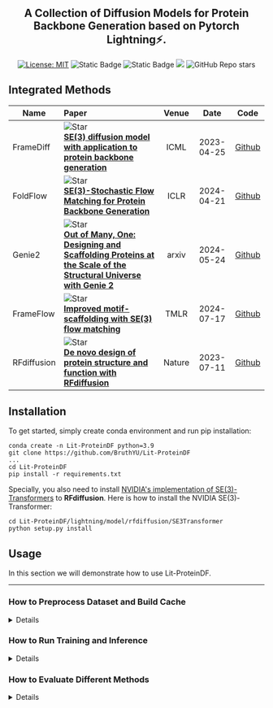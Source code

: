 <div align="center">


## A Collection of Diffusion Models for Protein Backbone Generation based on Pytorch Lightning⚡.


[![License: MIT](https://img.shields.io/badge/License-MIT-red.svg)](https://opensource.org/licenses/MIT)
![Static Badge](https://img.shields.io/badge/Pytorch-Lightning-yellow)
![Static Badge](https://img.shields.io/badge/Config-Hydra-blue)
![](https://img.shields.io/badge/PRs-Welcome-green)
![GitHub Repo stars](https://img.shields.io/github/stars/BruthYU/Lit-ProteinDF?style=social)
</div>

## Integrated Methods
| **Name**    | **Paper**                                                                                                                                                                                                                                                                                                                                                                                                                                                                                                                                                                                                                                                                                                                                         | **Venue** |  **Date**  |                                                                               **Code**                                                                               |
|-------------|:--------------------------------------------------------------------------------------------------------------------------------------------------------------------------------------------------------------------------------------------------------------------------------------------------------------------------------------------------------------------------------------------------------------------------------------------------------------------------------------------------------------------------------------------------------------------------------------------------------------------------------------------------------------------------------------------------------------------------------------------------|:---------:|:----------:|:--------------------------------------------------------------------------------------------------------------------------------------------------------------------:|
| FrameDiff   | ![Star](https://img.shields.io/github/stars/jasonkyuyim/se3_diffusion?style=social) <br> [**SE(3) diffusion model with application to protein backbone generation**](https://openreview.net/forum?id=m8OUBymxwv) <br>                                                                                                                                                                                                                                                                                                                                                                                                                                                                                                                             |   ICML    | 2023-04-25 |                                                        [Github](https://github.com/jasonkyuyim/se3_diffusion)                                                        |
| FoldFlow    | ![Star](https://img.shields.io/github/stars/DreamFold/FoldFlow?style=social&label=Star) <br> [**SE(3)-Stochastic Flow Matching for Protein Backbone Generation**](https://openreview.net/forum?id=kJFIH23hXb) <br>                                                                                                                                                                                                                                                                                                                                                                                                                                                                                                                                |   ICLR    | 2024-04-21 |                                                           [Github](https://github.com/DreamFold/FoldFlow)                                                            | 
| Genie2      | ![Star](https://img.shields.io/github/stars/aqlaboratory/genie2?style=social&label=Star) <br> [**Out of Many, One: Designing and Scaffolding Proteins at the Scale of the Structural Universe with Genie 2**](https://arxiv.org/abs/2405.15489) <br>                                                                                                                                                                                                                                                                                                                                                                                                                                                                                              |   arxiv   | 2024-05-24 |                                                           [Github](https://github.com/aqlaboratory/genie2)                                                           |
| FrameFlow   | ![Star](https://img.shields.io/github/stars/microsoft/protein-frame-flow?style=social&label=Star) <br> [**Improved motif-scaffolding with SE(3) flow matching**](https://openreview.net/forum?id=fa1ne8xDGn) <br>                                                                                                                                                                                                                                                                                                                                                                                                                                                                                                                                 |   TMLR    | 2024-07-17 |                                                   [Github](https://github.com/microsoft/protein-frame-flow)                                                          |
| RFdiffusion | ![Star](https://img.shields.io/github/stars/RosettaCommons/RFdiffusion?style=social&label=Star) <br> [**De novo design of protein structure and function with RFdiffusion**](https://www.nature.com/articles/s41586-023-06415-8) <br>                                                                                                                                                                                                                                                                                                                                                                                                                                                                                                             |  Nature   | 2023-07-11 |                                                            [Github](https://github.com/RosettaCommons/RFdiffusion)                                                                                                          |

## Installation


To get started, simply create conda environment and run pip installation:

```shell
conda create -n Lit-ProteinDF python=3.9
git clone https://github.com/BruthYU/Lit-ProteinDF
...
cd Lit-ProteinDF
pip install -r requirements.txt
```
Specially, you also need to install [NVIDIA's implementation of SE(3)-Transformers](https://developer.nvidia.com/blog/accelerating-se3-transformers-training-using-an-nvidia-open-source-model-implementation/) 
to **RFdiffusion**. Here is how to install the NVIDIA SE(3)-Transformer:
```shell
cd Lit-ProteinDF/lightning/model/rfdiffusion/SE3Transformer
python setup.py install
```

## Usage
In this section we will demonstrate how to use Lit-ProteinDF.

---
### How to Preprocess Dataset and Build Cache
<details>

All preprocess operations (i.e. how pdb files map to the lmdb cache) are implemented in the folder `Lit-ProteinDF/preprocess`. Please refer to this [README.md](preprocess/README.md) for more instructions. 

Lit-ProteinDF featurizes proteins with the [Alphafold Protein Data Type](https://github.com/google-deepmind/alphafold/blob/d95a92aae161240b645fc10e9d030443011d913e/alphafold/common/protein.py), and build `lmdb` cache following the [FoldFlow](https://github.com/DreamFold/FoldFlow/blob/20abc40dc241bbed408c5aa35a2a39b7778d6372/foldflow/data/pdb_data_loader.py#L323) method.
Different protein files (`mmcif, pdb and jsonl`) are unifed into one data type, thus the built cache could be loaded for all integrated methods during training.
```sh
python preprocess/process_pdb_dataset.py
# Intermediate pickle files are generated.
python preprocess/build_cache.py
# Filtering configurations are listed in config.yaml, the lmdb cache will/should be placed in preprocess/.cache. 
```


**You can also directly download our preprocessed dataset**: [Coming Soon]

</details>

### How to Run Training and Inference

<details>

Training and inference of all integrated methods are implemented in the lightning workspace (`Lit-ProteinDF\lightning`). You can refer to this  [README.md](lightning/README.md) for more details.


</details>

### How to Evaluate Different Methods
<details>
</details>